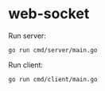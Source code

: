 # web-socket
Run server:

    go run cmd/server/main.go

Run client:

    go run cmd/client/main.go 
